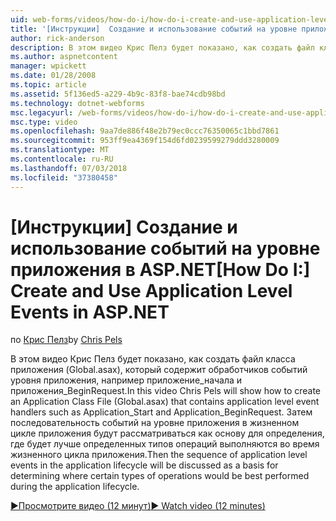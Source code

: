 ```yaml
---
uid: web-forms/videos/how-do-i/how-do-i-create-and-use-application-level-events-in-aspnet
title: '[Инструкции]  Создание и использование событий на уровне приложения в ASP.NET | Документация Майкрософт'
author: rick-anderson
description: В этом видео Крис Пелз будет показано, как создать файл класса приложения (Global.asax), который содержит обработчики событий уровня приложения, например Application_S...
ms.author: aspnetcontent
manager: wpickett
ms.date: 01/28/2008
ms.topic: article
ms.assetid: 5f136ed5-a229-4b9c-83f8-bae74cdb98bd
ms.technology: dotnet-webforms
msc.legacyurl: /web-forms/videos/how-do-i/how-do-i-create-and-use-application-level-events-in-aspnet
msc.type: video
ms.openlocfilehash: 9aa7de886f48e2b79ec0ccc76350065c1bbd7861
ms.sourcegitcommit: 953ff9ea4369f154d6fd0239599279ddd3280009
ms.translationtype: MT
ms.contentlocale: ru-RU
ms.lasthandoff: 07/03/2018
ms.locfileid: "37380458"
---
```

<a name="how-do-i--create-and-use-application-level-events-in-aspnet"></a><span data-ttu-id="5da5d-103">[Инструкции]  Создание и использование событий на уровне приложения в ASP.NET</span><span class="sxs-lookup"><span data-stu-id="5da5d-103">[How Do I:]  Create and Use Application Level Events in ASP.NET</span></span>
====================
<span data-ttu-id="5da5d-104">по [Крис Пелз](https://twitter.com/chrispels)</span><span class="sxs-lookup"><span data-stu-id="5da5d-104">by [Chris Pels](https://twitter.com/chrispels)</span></span>

<span data-ttu-id="5da5d-105">В этом видео Крис Пелз будет показано, как создать файл класса приложения (Global.asax), который содержит обработчиков событий уровня приложения, например приложение\_начала и приложения\_BeginRequest.</span><span class="sxs-lookup"><span data-stu-id="5da5d-105">In this video Chris Pels will show how to create an Application Class File (Global.asax) that contains application level event handlers such as Application\_Start and Application\_BeginRequest.</span></span> <span data-ttu-id="5da5d-106">Затем последовательность событий на уровне приложения в жизненном цикле приложения будут рассматриваться как основу для определения, где будет лучше определенных типов операций выполняются во время жизненного цикла приложения.</span><span class="sxs-lookup"><span data-stu-id="5da5d-106">Then the sequence of application level events in the application lifecycle will be discussed as a basis for determining where certain types of operations would be best performed during the application lifecycle.</span></span>

[<span data-ttu-id="5da5d-107">&#9654;Просмотрите видео (12 минут)</span><span class="sxs-lookup"><span data-stu-id="5da5d-107">&#9654; Watch video (12 minutes)</span></span>](https://channel9.msdn.com/Blogs/ASP-NET-Site-Videos/how-do-i-create-and-use-application-level-events-in-aspnet)
